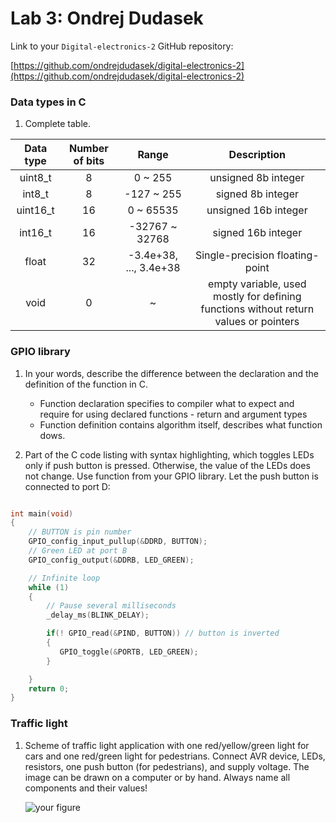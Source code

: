# Lab 3: Ondrej Dudasek

Link to your `Digital-electronics-2` GitHub repository:

   [https://github.com/ondrejdudasek/digital-electronics-2](https://github.com/ondrejdudasek/digital-electronics-2)


### Data types in C

1. Complete table.

| Data type | Number of bits |      Range     | Description |
|    :-:    |       :-:      |       :-:      |     :-:     |
|  uint8_t  |        8       |      0 ~ 255   | unsigned 8b integer |
|   int8_t  |        8       |   -127 ~ 255   | signed 8b integer |
| uint16_t  |        16      |      0 ~ 65535 | unsigned 16b integer |
|  int16_t  |        16      | -32767 ~ 32768 | signed 16b integer |
|   float   |        32      | -3.4e+38, ..., 3.4e+38 | Single-precision floating-point |
|    void   |        0       |        ~       |  empty variable, used mostly for defining functions without return values or pointers |


### GPIO library

1. In your words, describe the difference between the declaration and the definition of the function in C.
   * Function declaration specifies to compiler what to expect and require for using declared functions - return and argument types
   * Function definition contains algorithm itself, describes what function dows. 

2. Part of the C code listing with syntax highlighting, which toggles LEDs only if push button is pressed. Otherwise, the value of the LEDs does not change. Use function from your GPIO library. Let the push button is connected to port D:

```c

int main(void)
{
    // BUTTON is pin number
    GPIO_config_input_pullup(&DDRD, BUTTON);
    // Green LED at port B
    GPIO_config_output(&DDRB, LED_GREEN);

    // Infinite loop
    while (1)
    {
        // Pause several milliseconds
        _delay_ms(BLINK_DELAY);

        if(! GPIO_read(&PIND, BUTTON)) // button is inverted
        {
           GPIO_toggle(&PORTB, LED_GREEN);
        }

    }
    return 0;
}
```


### Traffic light

1. Scheme of traffic light application with one red/yellow/green light for cars and one red/green light for pedestrians. Connect AVR device, LEDs, resistors, one push button (for pedestrians), and supply voltage. The image can be drawn on a computer or by hand. Always name all components and their values!

   ![your figure]()
